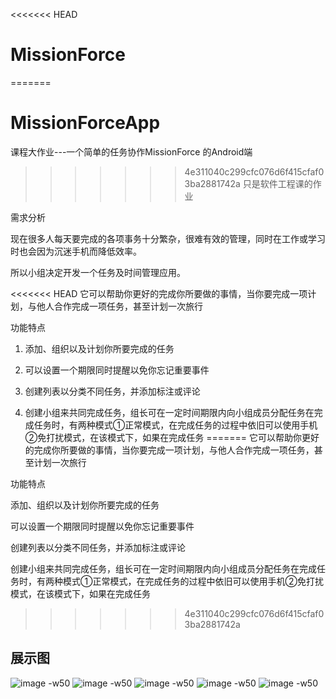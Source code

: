 <<<<<<< HEAD
# MissionForce
=======
# MissionForceApp
课程大作业---一个简单的任务协作MissionForce 的Android端
>>>>>>> 4e311040c299cfc076d6f415cfaf03ba2881742a
只是软件工程课的作业

需求分析

现在很多人每天要完成的各项事务十分繁杂，很难有效的管理，同时在工作或学习时也会因为沉迷手机而降低效率。

所以小组决定开发一个任务及时间管理应用。

<<<<<<< HEAD
它可以帮助你更好的完成你所要做的事情，当你要完成一项计划，与他人合作完成一项任务，甚至计划一次旅行 

功能特点

1.	添加、组织以及计划你所要完成的任务

2.	可以设置一个期限同时提醒以免你忘记重要事件

3.	创建列表以分类不同任务，并添加标注或评论

4.	创建小组来共同完成任务，组长可在一定时间期限内向小组成员分配任务在完成任务时，有两种模式①正常模式，在完成任务的过程中依旧可以使用手机②免打扰模式，在该模式下，如果在完成任务
=======
它可以帮助你更好的完成你所要做的事情，当你要完成一项计划，与他人合作完成一项任务，甚至计划一次旅行

功能特点

添加、组织以及计划你所要完成的任务

可以设置一个期限同时提醒以免你忘记重要事件

创建列表以分类不同任务，并添加标注或评论

创建小组来共同完成任务，组长可在一定时间期限内向小组成员分配任务在完成任务时，有两种模式①正常模式，在完成任务的过程中依旧可以使用手机②免打扰模式，在该模式下，如果在完成任务
>>>>>>> 4e311040c299cfc076d6f415cfaf03ba2881742a

## 展示图

![image -w50](https://github.com/Cshiyuan/MissionForceApp/blob/master/image/3%E6%9C%88-17-2017%2015-53-15.gif)
![image -w50](https://github.com/Cshiyuan/MissionForceApp/blob/master/image/3%E6%9C%88-17-2017%2015-53-34.gif)
![image -w50](https://github.com/Cshiyuan/MissionForceApp/blob/master/image/%E5%9B%BE%E7%89%87%201.png)
![image -w50](https://github.com/Cshiyuan/MissionForceApp/blob/master/image/%E5%9B%BE%E7%89%87%202.png)
![image -w50](https://github.com/Cshiyuan/MissionForceApp/blob/master/image/%E5%9B%BE%E7%89%87%203.png)


